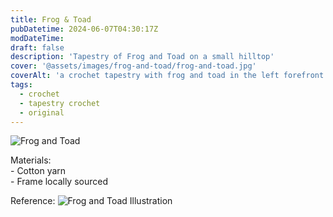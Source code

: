 ```yaml
---
title: Frog & Toad
pubDatetime: 2024-06-07T04:30:17Z
modDateTime:
draft: false
description: 'Tapestry of Frog and Toad on a small hilltop'
cover: '@assets/images/frog-and-toad/frog-and-toad.jpg'
coverAlt: 'a crochet tapestry with frog and toad in the left forefront back to back, some foliage behind them. To the right is a sunset over the hills. Tapestry is in an ornate green frame with gold detailing.'
tags:
  - crochet
  - tapestry crochet
  - original
---
```


![Frog and Toad](@assets/images/frog-and-toad/frog-and-toad.jpg)

<p>Materials: </br>
    - Cotton yarn </br>
    - Frame locally sourced
</p>

Reference:
![Frog and Toad Illustration](@assets/images/frog-and-toad/reference.jpg)
